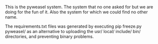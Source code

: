 This is the pyweasel system. The system that no one asked for but we are doing for the fun of it. Also the system for which we could find no other name.

The requirements.txt files was generated by executing  pip freeze.py pyweasel/ as an alternative to uploading the usr/ local/ include/ bin/ directories, and preventing binary problems.



